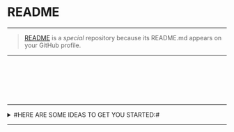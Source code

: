 # README

---  
>[README](https://raw.githubusercontent.com/Artnoc1/artnoc1/0_main_0/README.md) is a _special_ repository because its README.md appears on your GitHub profile.

---  
<!--1--><!--1--><!--2--><br><!--2--><!--3--><!--3--><!--4--><br><!--4--><!--5--><!--5--><!--6--><br><!--6--><!--7--><!--7--><!--8--><br><!--8--><!--9--><!--9--><!--0--><br><!--0-->

---  
<details markdown='1'><summary>
#HERE ARE SOME IDEAS TO GET YOU STARTED:#
</summary><br>
	<details markdown='1'><summary>
\	CURRENTLY WORKING ON:	\</summary><br>
\#####1\. . . .\. . . .\. . . .\<br><br>
\#####2\. . . .\. . . .\. . . .\. . . .<br><br>
\#####3\. . . .\. . . .\. . . .\. . . .<br><br>
\#####4\. . . .\. . . .\. . . .\. . . .<br><br>
	</details><br><!----><!---->
	<details markdown='1'><summary>
\	CURRENTLY LEARNING:	\
	</summary><br>
\####\1\. . . .\. . . .\. . . .\. . . .<br><br>
\####\2\. . . .\. . . .\. . . .\. . . .<br><br>
\####\3\. . . .\. . . .\. . . .\. . . .<br><br>
\####\4\. . . .\. . . .\. . . .\. . . .<br><br>
	</details><br><!----><!---->
	<details markdown='1'><summary>
\	LOOKING TO COLLABORATE ON:	\
	</summary><br>
\####\1\. . . .\. . . .\. . . .\. . . .<br><br>
\####\2\. . . .\. . . .\. . . .\. . . .<br><br>
\####\3\. . . .\. . . .\. . . .\. . . .<br><br>
\####\4\. . . .\. . . .\. . . .\. . . .<br><br>
	</details><br><!----><!---->
	<details markdown='1'><summary>
\	LOOKING FOR HELP WITH:	\</summary><br>
\####\1\. . . .\. . . .\. . . .\. . . .<br><br>
\####\2\. . . .\. . . .\. . . .\. . . .<br><br>
\####\3\. . . .\. . . .\. . . .\. . . .<br><br>
\####\4\. . . .\. . . .\. . . .\. . . .<br><br>
	</details><br><!----><!---->
	<details markdown='1'><summary>
\	ASK ME ABOUT:	\
	</summary><br>
\####\1\. . . .\. . . .\. . . .\. . . .<br><br>
\####\2\. . . .\. . . .\. . . .\. . . .<br><br>
\####\3\. . . .\. . . .\. . . .\. . . .<br><br>
\####\4\. . . .\. . . .\. . . .\. . . .<br><br>
	</details><br><!----><!---->
	<details markdown='1'><summary>
\	HOW TO REACH ME:	\
	</summary><br>
\####\1\. . . .\. . . .\. . . .\. . . .<br><br>
\####\2\. . . .\. . . .\. . . .\. . . .<br><br>
\####\3\. . . .\. . . .\. . . .\. . . .<br><br>
\####\4\. . . .\. . . .\. . . .\. . . .<br><br>
	</details><br><!----><!---->  
	<details markdown='1'><summary>
\	PRONOUNS:	\
	</summary><br>
\####\1\. . . .\. . . .\. . . .\. . . .<br><br>
\####\2\. . . .\. . . .\. . . .\. . . .<br><br>
\####\3\. . . .\. . . .\. . . .\. . . .<br><br>
\####\4\. . . .\. . . .\. . . .\. . . .<br><br>
	</details><br><!----><!---->
	<details markdown='1'><summary>
\	FUN FACT:	\
	</summary><br>
\####\1\. . . .\. . . .\. . . .\. . . .<br><br>
\####\2\. . . .\. . . .\. . . .\. . . .<br><br>
\####\3\. . . .\. . . .\. . . .\. . . .<br><br>
\####\4\. . . .\. . . .\. . . .\. . . .<br><br>
	</details><br><!----><!---->
</details>
<!--	FOOTER	--><!--	/FOOTER	-->

---
